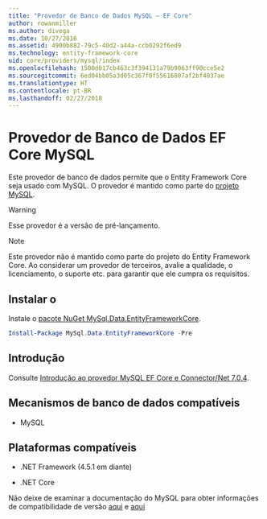 ```yaml
---
title: "Provedor de Banco de Dados MySQL – EF Core"
author: rowanmiller
ms.author: divega
ms.date: 10/27/2016
ms.assetid: 4900b882-79c5-40d2-a44a-ccb0292f6ed9
ms.technology: entity-framework-core
uid: core/providers/mysql/index
ms.openlocfilehash: 1500d017cb463c3f394131a79b9063ff90cce5e2
ms.sourcegitcommit: 6ed04bb05a3d05c367f0f55616807af2bf4037ae
ms.translationtype: HT
ms.contentlocale: pt-BR
ms.lasthandoff: 02/27/2018
---
```

# <a name="mysql-ef-core-database-provider"></a>Provedor de Banco de Dados EF Core MySQL

Este provedor de banco de dados permite que o Entity Framework Core seja usado com MySQL. O provedor é mantido como parte do [projeto MySQL](http://dev.mysql.com).

> [!WARNING]  
> Esse provedor é a versão de pré-lançamento.

> [!NOTE]  
> Este provedor não é mantido como parte do projeto do Entity Framework Core. Ao considerar um provedor de terceiros, avalie a qualidade, o licenciamento, o suporte etc. para garantir que ele cumpra os requisitos.

## <a name="install"></a>Instalar o

Instale o [pacote NuGet MySql.Data.EntityFrameworkCore](https://www.nuget.org/packages/MySql.Data.EntityFrameworkCore).

``` powershell
Install-Package MySql.Data.EntityFrameworkCore -Pre
```

## <a name="get-started"></a>Introdução

Consulte [Introdução ao provedor MySQL EF Core e Connector/Net 7.0.4](http://insidemysql.com/howto-starting-with-mysql-ef-core-provider-and-connectornet-7-0-4/).

## <a name="supported-database-engines"></a>Mecanismos de banco de dados compatíveis

* MySQL

## <a name="supported-platforms"></a>Plataformas compatíveis

* .NET Framework (4.5.1 em diante)

* .NET Core

Não deixe de examinar a documentação do MySQL para obter informações de compatibilidade de versão [aqui](https://dev.mysql.com/doc/connector-net/en/connector-net-versions.html) e [aqui](https://dev.mysql.com/doc/connector-net/en/connector-net-entityframework-core.html)
